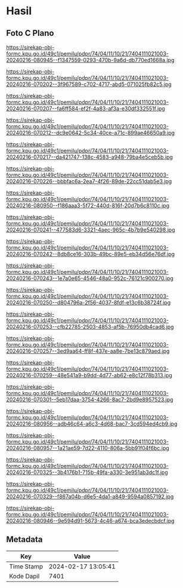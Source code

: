 # Hasil

## Foto C Plano

https://sirekap-obj-formc.kpu.go.id/49c1/pemilu/pdpr/74/04/11/10/21/7404111021003-20240216-080945--f1347559-0293-470b-9a6d-db770ed1668a.jpg

https://sirekap-obj-formc.kpu.go.id/49c1/pemilu/pdpr/74/04/11/10/21/7404111021003-20240216-070202--3f967589-c702-4717-abd5-071025fb82c5.jpg

https://sirekap-obj-formc.kpu.go.id/49c1/pemilu/pdpr/74/04/11/10/21/7404111021003-20240216-070207--fa6ff584-ef2f-4a83-af3a-e30df332551f.jpg

https://sirekap-obj-formc.kpu.go.id/49c1/pemilu/pdpr/74/04/11/10/21/7404111021003-20240216-070212--dc9e0642-5c34-40ce-a71c-899ae46650a9.jpg

https://sirekap-obj-formc.kpu.go.id/49c1/pemilu/pdpr/74/04/11/10/21/7404111021003-20240216-070217--da421747-138c-4583-a948-79ba4e5ceb5b.jpg

https://sirekap-obj-formc.kpu.go.id/49c1/pemilu/pdpr/74/04/11/10/21/7404111021003-20240216-070226--bbbfac6a-2ea7-4f26-89de-22cc51dab5e3.jpg

https://sirekap-obj-formc.kpu.go.id/49c1/pemilu/pdpr/74/04/11/10/21/7404111021003-20240216-080950--f186aaa3-5f72-440d-816f-20d7b6c8110c.jpg

https://sirekap-obj-formc.kpu.go.id/49c1/pemilu/pdpr/74/04/11/10/21/7404111021003-20240216-070241--477583d6-3321-4aec-965c-4b7b9e540298.jpg

https://sirekap-obj-formc.kpu.go.id/49c1/pemilu/pdpr/74/04/11/10/21/7404111021003-20240216-070242--8db8ce16-303b-49bc-89e5-eb34d56e76df.jpg

https://sirekap-obj-formc.kpu.go.id/49c1/pemilu/pdpr/74/04/11/10/21/7404111021003-20240216-070243--1e7a0e65-4546-48a0-952c-76121c900270.jpg

https://sirekap-obj-formc.kpu.go.id/49c1/pemilu/pdpr/74/04/11/10/21/7404111021003-20240216-070250--d804796a-2f56-4037-8fdf-e13c6b38724f.jpg

https://sirekap-obj-formc.kpu.go.id/49c1/pemilu/pdpr/74/04/11/10/21/7404111021003-20240216-070253--cfb22785-2503-4853-af5b-76950db4cad6.jpg

https://sirekap-obj-formc.kpu.go.id/49c1/pemilu/pdpr/74/04/11/10/21/7404111021003-20240216-070257--3ed9aa64-ff8f-437e-aa8e-7be13c879aed.jpg

https://sirekap-obj-formc.kpu.go.id/49c1/pemilu/pdpr/74/04/11/10/21/7404111021003-20240216-070259--48e541a9-b9dd-4d77-ab62-e8c12f78b313.jpg

https://sirekap-obj-formc.kpu.go.id/49c1/pemilu/pdpr/74/04/11/10/21/7404111021003-20240216-070301--5eb17daa-3754-4266-8ac7-2bd9e8957523.jpg

https://sirekap-obj-formc.kpu.go.id/49c1/pemilu/pdpr/74/04/11/10/21/7404111021003-20240216-080956--adb46c64-a6c3-4d68-bac7-3cd594ed4cb9.jpg

https://sirekap-obj-formc.kpu.go.id/49c1/pemilu/pdpr/74/04/11/10/21/7404111021003-20240216-080957--1a21ae59-7d22-4110-806a-5bb91f04f6bc.jpg

https://sirekap-obj-formc.kpu.go.id/49c1/pemilu/pdpr/74/04/11/10/21/7404111021003-20240216-070325--3b4176b1-715b-49fa-a330-3e951ab3dc1f.jpg

https://sirekap-obj-formc.kpu.go.id/49c1/pemilu/pdpr/74/04/11/10/21/7404111021003-20240216-070329--f867a04b-d6e5-4da1-a849-9594a0857192.jpg

https://sirekap-obj-formc.kpu.go.id/49c1/pemilu/pdpr/74/04/11/10/21/7404111021003-20240216-080946--9e594d91-5673-4c46-a674-bca3edecbdcf.jpg


## Metadata

| Key        | Value               |
| ---------- | ------------------- |
| Time Stamp | 2024-02-17 13:05:41 |
| Kode Dapil | 7401                |



